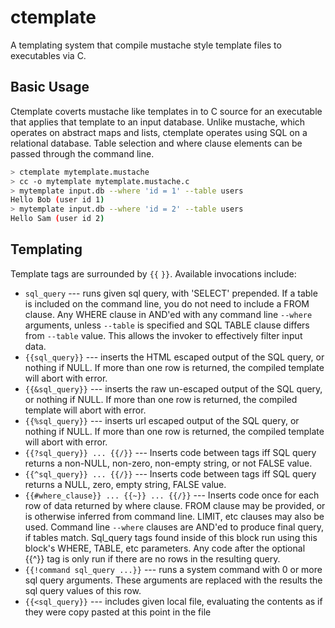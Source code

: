# ctemplate

A templating system that compile mustache style template files to executables via C.

## Basic Usage

Ctemplate coverts mustache like templates in to C source for an executable that
applies that template to an input database. Unlike mustache, which operates on
abstract maps and lists, ctemplate operates using SQL on a relational database.
Table selection and where clause elements can be passed through the command
line.

```sh
> ctemplate mytemplate.mustache
> cc -o mytemplate mytemplate.mustache.c
> mytemplate input.db --where 'id = 1' --table users
Hello Bob (user id 1)
> mytemplate input.db --where 'id = 2' --table users
Hello Sam (user id 2)
```

## Templating

Template tags are surrounded by `{{` `}}`. Available invocations include:

- `sql_query` --- runs given sql query, with 'SELECT' prepended. If a table is
  included on the command line, you do not need to include a FROM clause. Any
  WHERE clause in AND'ed with any command line `--where` arguments, unless
  `--table` is specified and SQL TABLE clause differs from `--table` value. This
  allows the invoker to effectively filter input data.
- `{{sql_query}}` --- inserts the HTML escaped output of the SQL query, or
  nothing if NULL. If more than one row is returned, the compiled template will
  abort with error.
- `{{&sql_query}}` --- inserts the raw un-escaped output of the SQL query, or
  nothing if NULL. If more than one row is returned, the compiled template will
  abort with error.
- `{{%sql_query}}` --- inserts url escaped output of the SQL query, or nothing
  if NULL. If more than one row is returned, the compiled template will abort
      with error.
- `{{?sql_query}} ... {{/}}` --- Inserts code between tags iff SQL query returns
  a non-NULL, non-zero, non-empty string, or not FALSE value.
- `{{^sql_query}} ... {{/}}` --- Inserts code between tags iff SQL query returns
  a NULL, zero, empty string, FALSE value.
- `{{#where_clause}} ... {{~}} ... {{/}}` --- Inserts code once for each row of
  data returned by where clause. FROM clause may be provided, or is otherwise
  inferred from command line. LIMIT, etc clauses may also be used. Command line
  `--where` clauses are AND'ed to produce final query, if tables match.
  Sql_query tags found inside of this block run using this block's WHERE, TABLE,
  etc parameters. Any code after the optional {{^}} tag is only run if there are
  no rows in the resulting query.
- `{{!command sql_query ...}}` --- runs a system command with 0 or more sql
  query arguments. These arguments are replaced with the results the sql query
  values of this row.
- `{{<sql_query}}` --- includes given local file, evaluating the
  contents as if they were copy pasted at this point in the file
